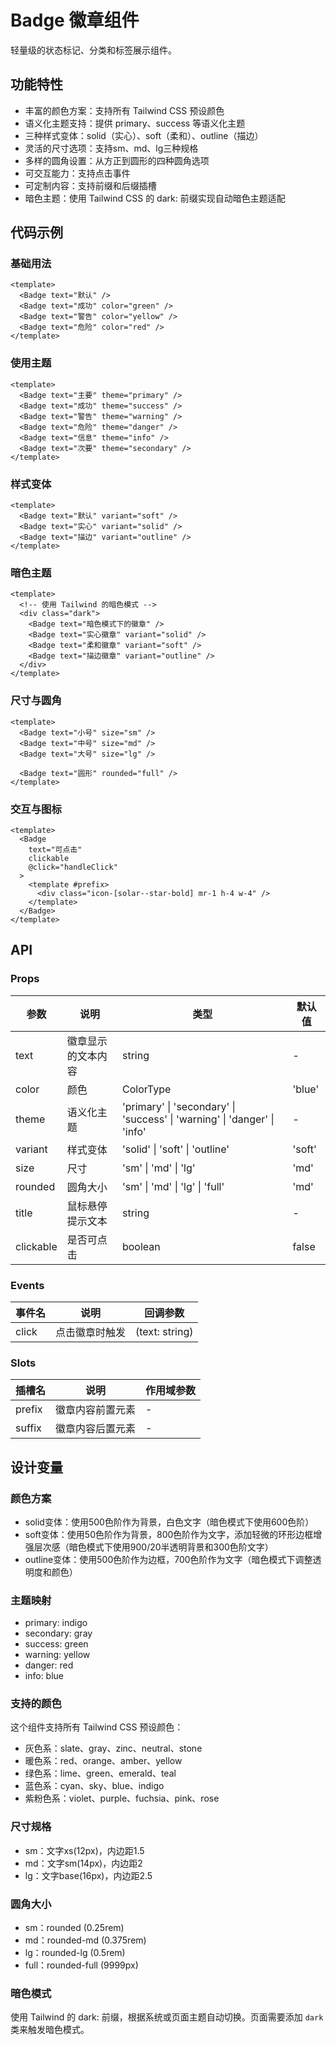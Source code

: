# Badge 徽章组件

轻量级的状态标记、分类和标签展示组件。

## 功能特性

- 丰富的颜色方案：支持所有 Tailwind CSS 预设颜色
- 语义化主题支持：提供 primary、success 等语义化主题
- 三种样式变体：solid（实心）、soft（柔和）、outline（描边）
- 灵活的尺寸选项：支持sm、md、lg三种规格
- 多样的圆角设置：从方正到圆形的四种圆角选项
- 可交互能力：支持点击事件
- 可定制内容：支持前缀和后缀插槽
- 暗色主题：使用 Tailwind CSS 的 dark: 前缀实现自动暗色主题适配

## 代码示例

### 基础用法
```vue
<template>
  <Badge text="默认" />
  <Badge text="成功" color="green" />
  <Badge text="警告" color="yellow" />
  <Badge text="危险" color="red" />
</template>
```

### 使用主题
```vue
<template>
  <Badge text="主要" theme="primary" />
  <Badge text="成功" theme="success" />
  <Badge text="警告" theme="warning" />
  <Badge text="危险" theme="danger" />
  <Badge text="信息" theme="info" />
  <Badge text="次要" theme="secondary" />
</template>
```

### 样式变体
```vue
<template>
  <Badge text="默认" variant="soft" />
  <Badge text="实心" variant="solid" />
  <Badge text="描边" variant="outline" />
</template>
```

### 暗色主题
```vue
<template>
  <!-- 使用 Tailwind 的暗色模式 -->
  <div class="dark">
    <Badge text="暗色模式下的徽章" />
    <Badge text="实心徽章" variant="solid" />
    <Badge text="柔和徽章" variant="soft" />
    <Badge text="描边徽章" variant="outline" />
  </div>
</template>
```

### 尺寸与圆角
```vue
<template>
  <Badge text="小号" size="sm" />
  <Badge text="中号" size="md" />
  <Badge text="大号" size="lg" />
  
  <Badge text="圆形" rounded="full" />
</template>
```

### 交互与图标
```vue
<template>
  <Badge 
    text="可点击" 
    clickable 
    @click="handleClick"
  >
    <template #prefix>
      <div class="icon-[solar--star-bold] mr-1 h-4 w-4" />
    </template>
  </Badge>
</template>
```

## API

### Props

| 参数 | 说明 | 类型 | 默认值 |
|------|------|------|--------|
| text | 徽章显示的文本内容 | string | - |
| color | 颜色 | ColorType | 'blue' |
| theme | 语义化主题 | 'primary' \| 'secondary' \| 'success' \| 'warning' \| 'danger' \| 'info' | - |
| variant | 样式变体 | 'solid' \| 'soft' \| 'outline' | 'soft' |
| size | 尺寸 | 'sm' \| 'md' \| 'lg' | 'md' |
| rounded | 圆角大小 | 'sm' \| 'md' \| 'lg' \| 'full' | 'md' |
| title | 鼠标悬停提示文本 | string | - |
| clickable | 是否可点击 | boolean | false |

### Events

| 事件名 | 说明 | 回调参数 |
|--------|------|----------|
| click | 点击徽章时触发 | (text: string) |

### Slots

| 插槽名 | 说明 | 作用域参数 |
|--------|------|------------|
| prefix | 徽章内容前置元素 | - |
| suffix | 徽章内容后置元素 | - |

## 设计变量

### 颜色方案
- solid变体：使用500色阶作为背景，白色文字（暗色模式下使用600色阶）
- soft变体：使用50色阶作为背景，800色阶作为文字，添加轻微的环形边框增强层次感（暗色模式下使用900/20半透明背景和300色阶文字）
- outline变体：使用500色阶作为边框，700色阶作为文字（暗色模式下调整透明度和颜色）

### 主题映射
- primary: indigo
- secondary: gray
- success: green
- warning: yellow
- danger: red
- info: blue

### 支持的颜色
这个组件支持所有 Tailwind CSS 预设颜色：
- 灰色系：slate、gray、zinc、neutral、stone
- 暖色系：red、orange、amber、yellow
- 绿色系：lime、green、emerald、teal
- 蓝色系：cyan、sky、blue、indigo
- 紫粉色系：violet、purple、fuchsia、pink、rose

### 尺寸规格
- sm：文字xs(12px)，内边距1.5
- md：文字sm(14px)，内边距2
- lg：文字base(16px)，内边距2.5

### 圆角大小
- sm：rounded (0.25rem)
- md：rounded-md (0.375rem)
- lg：rounded-lg (0.5rem)
- full：rounded-full (9999px)

### 暗色模式
使用 Tailwind 的 dark: 前缀，根据系统或页面主题自动切换。页面需要添加 `dark` 类来触发暗色模式。
